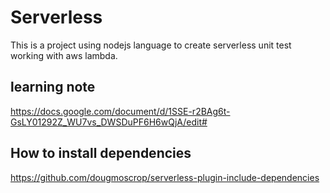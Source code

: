 # Serverless 

This is a project using nodejs language to create serverless unit test working with aws lambda.

## learning note

https://docs.google.com/document/d/1SSE-r2BAg6t-GsLY01292Z_WU7vs_DWSDuPF6H6wQjA/edit#

## How to install dependencies

https://github.com/dougmoscrop/serverless-plugin-include-dependencies
